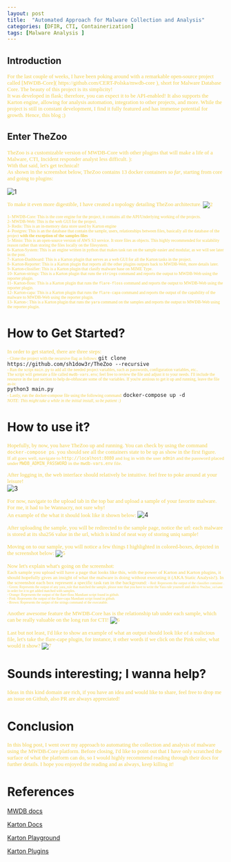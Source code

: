 ```yaml
---
layout: post
title:  "Automated Approach for Malware Collection and Analysis"
categories: [DFIR, CTI, Containerization]
tags: [Malware Analysis ]
---
```


## **Introduction**

<span style="color: #f2cf4a; font-family: Babas; font-size: 0.9em;">
For the last couple of weeks, I have been poking around with a remarkable open-source project called [MWDB-Core]( https://github.com/CERT-Polska/mwdb-core ), short for Malware Database Core. The beauty of this project is its simplicity! <br /> 
It was developed in flask; therefore, you can expect it to be API-enabled! It also supports the Karton engine, allowing for analysis automation, integration to other projects, and more. While the project is still in constant development, I find it fully featured and has immense potential for growth. Hence, this blog ;)
</span>


## Enter TheZoo

<span style="color: #f2cf4a; font-family: Babas; font-size: 0.9em;">TheZoo is a customizable version of MWDB-Core with other plugins that will make a life of a Malware, CTI, Incident responder analyst less difficult. ): <br /> With that said, let's get technical! <br />
As shown in the screenshot below, TheZoo contains 13 docker containers *so far*, starting from core and going to plugins: </span>

![1](https://raw.githubusercontent.com/sh1dow3r/sh1dow3r.github.io/master/_posts/img/TheZoo/1.png)
 
 <span style="color: #f2cf4a; font-family: Babas; font-size: 0.9em;">To make it even more digestible, I have created a topology detailing TheZoo architecture.
![2](https://raw.githubusercontent.com/sh1dow3r/sh1dow3r.github.io/master/_posts/img/TheZoo/2.png)

<span style="color: #f2cf4a; font-family: Babas; font-size: 0.7em;"> 1- MWDB-Core: This is the core engine for the project, it contains all the API/Underlying working of the projects.  <br /> </span>
<span style="color: #f2cf4a; font-family: Babas; font-size: 0.7em;"> 2- MWDB-Web: This is the web GUI for the project. <br /> </span>
<span style="color: #f2cf4a; font-family: Babas; font-size: 0.7em;"> 3- Redis: This is an in-memory data store used by Karton engine <br /> </span>
<span style="color: #f2cf4a; font-family: Babas; font-size: 0.7em;"> 4- Postgres: This is an the database that contain the sample, users, relationships between files, basically all the database of the project **with the exception of the samples files** <br /> </span>
<span style="color: #f2cf4a; font-family: Babas; font-size: 0.7em;"> 5- Minio: This is an open-source version of AWS S3 service. It store files as objects. This highly recommended for scalability reason rather than storing the files locally on the filesystem.  <br /> </span>
<span style="color: #f2cf4a; font-family: Babas; font-size: 0.7em;"> 6- Karton-System: This is an engine written in python that makes task ran on the sample easier and modular, as we will see later in the post.  <br /> </span>
<span style="color: #f2cf4a; font-family: Babas; font-size: 0.7em;"> 7- Karton-Dashboard: This is a Karton plugin that serves as a web GUI for all the Karton tasks in the project.  <br /> </span>
<span style="color: #f2cf4a; font-family: Babas; font-size: 0.7em;"> 8- Karton-Reporter: This is a Karton plugin that reports all the other plugins outputs back to MWDB-Web, more details later.  <br /> </span>
<span style="color: #f2cf4a; font-family: Babas; font-size: 0.7em;"> 9- Karton-clissifier: This is a Karton plugin that clasify malware base on MIME Type.  <br /> </span>
<span style="color: #f2cf4a; font-family: Babas; font-size: 0.7em;"> 10- Karton-strings: This is a Karton plugin that runs the `strings` command and reports the output to MWDB-Web using the reporter plugin.  <br /> </span>
<span style="color: #f2cf4a; font-family: Babas; font-size: 0.7em;"> 11- Karton-floss: This is a Karton plugin that runs the `flare-floss` command and reports the output to MWDB-Web using the reporter plugin.  <br /> </span>
<span style="color: #f2cf4a; font-family: Babas; font-size: 0.7em;"> 12- Karton-capa: This is a Karton plugin that runs the `flare-capa` command and reports the output of the capability of the malware to MWDB-Web using the reporter plugin.  <br /> </span>
<span style="color: #f2cf4a; font-family: Babas; font-size: 0.7em;"> 13- Karton-: This is a Karton plugin that runs the `yara` command on the samples and reports the output to MWDB-Web using the reporter plugin.  <br /> </span>

#  How to Get Started?

<span style="color: #f2cf4a; font-family: Babas; font-size: 0.9em;"> In order to get started, there are three steps: <br /> </span>
<span style="color: #f2cf4a; font-family: Babas; font-size: 0.7em;"> - Clone the project with the recursive flag as follows: </span>
  `git clone https://github.com/sh1dow3r/TheZoo --recursive` <br />
<span style="color: #f2cf4a; font-family: Babas; font-size: 0.7em;"> - Run the script `main.py` to add all the needed project variables, such as passwords, configuration variables, etc.. <br /> </span>
<span style="color: #f2cf4a; font-family: Babas; font-size: 0.7em;"> The script will generate a file called `mwdb-vars.env`; feel free to review the file and adjust it to your needs. I'll include the resource in the last section to help de-obfuscate some of the variables. If you're anxious to get it up and running, leave the file as-is: <br /> </span>
    `python3 main.py` <br />
<span style="color: #f2cf4a; font-family: Babas; font-size: 0.7em;"> - Lastly, run the docker-compose file using the following command: </span>
   `docker-compose up -d` <br />
<span style="color: #f2cf4a; font-family: Babas; font-size: 0.7em;"> *NOTE: This might take a while in the initial install, so be patient :)* 

# How to use it?

<span style="color: #f2cf4a; font-family: Babas; font-size: 0.9em;"> Hopefully, by now, you have TheZoo up and running. You can check by using the command `docker-compose ps`.  you should see all the containers state to be up as show in the first figure. <br /> 
<span style="color: #f2cf4a; font-family: Babas; font-size: 0.9em;"> If all goes well, navigate to `http://localhost:8080` and log in with the user `admin` and the password placed under `MWDB_ADMIN_PASSWORD` in the `mwdb-vars.env` file.<br /> </span>

<span style="color: #f2cf4a; font-family: Babas; font-size: 0.9em;"> After logging in, the web interface should relatively be intuitive. feel free to poke around at your leisure! <br /> </span>
![3](https://raw.githubusercontent.com/sh1dow3r/sh1dow3r.github.io/master/_posts/img/TheZoo/3.png)

<span style="color: #f2cf4a; font-family: Babas; font-size: 0.9em;"> For now, navigate to the upload tab in the top bar and upload a sample of your favorite malware. For me, it had to be Wannacry, not sure why! <br />  An example of the what it should look like it shown below: </span>
![4](https://raw.githubusercontent.com/sh1dow3r/sh1dow3r.github.io/master/_posts/img/TheZoo/4.png)

<span style="color: #f2cf4a; font-family: Babas; font-size: 0.9em;"> After uploading the sample, you will be redirected to the sample page, notice the url: each malware is stored at its sha256 value in the url, which is kind of neat way of storing uniq sample! </span>

<span style="color: #f2cf4a; font-family: Babas; font-size: 0.9em;"> Moving on to our sample, you will notice a few things I highlighted in colored-boxes, depicted in the screenshot below:
![5](https://raw.githubusercontent.com/sh1dow3r/sh1dow3r.github.io/master/_posts/img/TheZoo/5.png)

<span style="color: #f2cf4a; font-family: Babas; font-size: 0.9em;"> Now let's explain what's going on the screenshot: <br />
<span style="color: #f2cf4a; font-family: Babas; font-size: 0.9em;"> Each sample you upload will have a page that looks like this, with the power of Karton and Karton plugins, it should hopefully gives an insight of what the malware is doing without executing it (AKA Static Analysis!). In the screenshot each box represent a specific task ran in the background:
<span style="color: #f2cf4a; font-family: Babas; font-size: 0.7em;"> - Red: Represents the output of the classifier container . <br /> </span>
<span style="color: #f2cf4a; font-family: Babas; font-size: 0.7em;"> - Green: Represents the output of any yara_rule that matched the sample, please note that you have to write the Yara rule yourself and add to `TheZoo_volume` in order for it to get added matched with samples.<br /> </span>
<span style="color: #f2cf4a; font-family: Babas; font-size: 0.7em;"> - Orange: Represents the output of the flare-floss Mandiant script found in github. <br /> </span>
<span style="color: #f2cf4a; font-family: Babas; font-size: 0.7em;"> - Pink: Represents the output of the flare-capa Mandiant script found in github.  <br /> </span>
<span style="color: #f2cf4a; font-family: Babas; font-size: 0.7em;"> - Brown: Represents the output of the strings command of the executable. <br /> </span>

<span style="color: #f2cf4a; font-family: Babas; font-size: 0.9em;"> Another awesome feature the MWDB-Core has is the relationship tab under each sample, which can be really valuable on the long run for CTI!
![6](https://raw.githubusercontent.com/sh1dow3r/sh1dow3r.github.io/master/_posts/img/TheZoo/6.png)

<span style="color: #f2cf4a; font-family: Babas; font-size: 0.9em;">  Last but not least, I'd like to show an example of what an output should look like of a malicious file, let's take the flare-cape plugin, for instance, it other words if we click on the Pink color, what would it show?
![7](https://raw.githubusercontent.com/sh1dow3r/sh1dow3r.github.io/master/_posts/img/TheZoo/7.png)


# Sounds interesting; I wanna help?
<span style="color: #f2cf4a; font-family: Babas; font-size: 0.9em;"> Ideas in this kind domain are rich, if you have an idea and would like to share, feel free to drop me an issue on Github, also PR are always appreciated!

# Conclusion
<span style="color: #f2cf4a; font-family: Babas; font-size: 0.9em;"> In this blog post, I went over my approach to automating the collection and analysis of malware using the MWDB-Core platform. Before closing, I'd like to point out that I have only scratched the surface of what the platform can do, so I would highly recommend reading through their docs for further details. I hope you enjoyed the reading and as always, keep killing it!

# References

[MWDB docs](https://mwdb.readthedocs.io/en/latest/)

[Karton Docs ](https://karton-core.readthedocs.io/en/latest/)

[Karton Playground](https://github.com/CERT-Polska/karton-playground/)

[Karton Plugins](https://github.com/CERT-Polska/karton)
